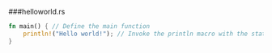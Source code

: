 ###helloworld.rs
```rust
fn main() { // Define the main function
    println!("Hello world!"); // Invoke the println macro with the static string "Hello world!"
}
```
